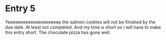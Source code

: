 # Entry 5

Yeeeeeeeeeeeeeeeeeeeep the salmon cookies will not be finished by the due date. At least not completed. And my time is short so i will have to make this entry short. The chocolate pizza has gone well.
